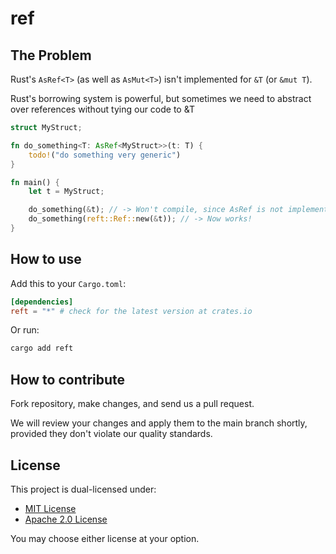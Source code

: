 # ref

## The Problem

Rust's `AsRef<T>` (as well as `AsMut<T>`) isn't implemented for `&T` (or `&mut T`).

Rust's borrowing system is powerful, but sometimes we need to abstract over references without tying our code to &T

```rust
struct MyStruct;

fn do_something<T: AsRef<MyStruct>>(t: T) { 
    todo!("do something very generic")
}

fn main() {
    let t = MyStruct;

    do_something(&t); // -> Won't compile, since AsRef is not implemented for &MyStruct!
    do_something(reft::Ref::new(&t)); // -> Now works!
}
```

## How to use

Add this to your `Cargo.toml`:

```toml
[dependencies]
reft = "*" # check for the latest version at crates.io
```

Or run:

```bash
cargo add reft
```

## How to contribute

Fork repository, make changes, and send us a pull request.

We will review your changes and apply them to the main
branch shortly, provided they don't violate our quality standards.

## License

This project is dual-licensed under:

- [MIT License](LICENSE-MIT)
- [Apache 2.0 License](LICENSE-APACHE-2.0)

You may choose either license at your option.
